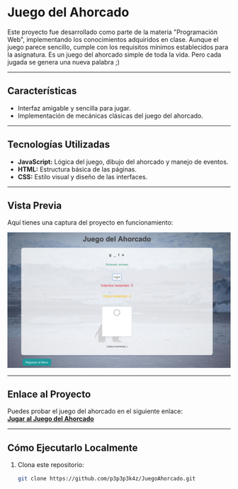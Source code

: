 # Juego del Ahorcado

Este proyecto fue desarrollado como parte de la materia "Programación Web", implementando los conocimientos adquiridos en clase. Aunque el juego parece sencillo, cumple con los requisitos mínimos establecidos para la asignatura.
Es un juego del ahorcado simple de toda la vida. Pero cada jugada se genera una nueva palabra ;)

---

## **Características**
- Interfaz amigable y sencilla para jugar.
- Implementación de mecánicas clásicas del juego del ahorcado.

---

## **Tecnologías Utilizadas**
- **JavaScript:** Lógica del juego, dibujo del ahorcado y manejo de eventos.
- **HTML:** Estructura básica de las páginas.
- **CSS:** Estilo visual y diseño de las interfaces.

---

## **Vista Previa**
Aquí tienes una captura del proyecto en funcionamiento:

![Vista Previa](./imagen/preview.png)

---

## **Enlace al Proyecto**
Puedes probar el juego del ahorcado en el siguiente enlace:  
[**Jugar al Juego del Ahorcado**](https://p3p3p3k4z.github.io/JuegoAhorcado/)


---

## **Cómo Ejecutarlo Localmente**
1. Clona este repositorio:
   ```bash
   git clone https://github.com/p3p3p3k4z/JuegoAhorcado.git
